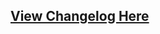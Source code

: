 ## [View Changelog Here](https://github.com/Cammin/LDtkUnity/blob/master/Assets/LDtkUnity/CHANGELOG.md)
